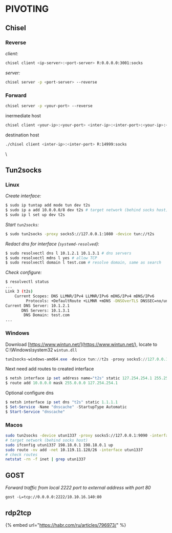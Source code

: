 # PIVOTING

## Chisel

### Reverse

_client:_

```bash
chisel client <ip-server>:<port-server> R:0.0.0.0:3001:socks
```

_server:_

```bash
chisel server -p <port-server> --reverse
```

### Forward

```bash
chisel server -p <your-port> --reverse
```

inermediate host

```bash
chisel client <your-ip>:<your-port> <inter-ip>:<inter-port>:<your-ip>:<your-port>
```

destination host

```bash
./chisel client <inter-ip>:<inter-port> R:14999:socks
```

\


## Tun2socks

### Linux

_Create interface:_

```bash
$ sudo ip tuntap add mode tun dev t2s
$ sudo ip a add 10.0.0.0/8 dev t2s # target network (behind socks host)
$ sudo ip l set up dev t2s
```

_Start `tun2socks`:_

```bash
$ sudo tun2socks -proxy socks5://127.0.0.1:1080 -device tun://t2s
```

_Redact dns for interface (`systemd-resolved`):_

```bash
$ sudo resolvectl dns l 10.1.2.1 10.1.3.1 # dns servers
$ sudo resolvectl mdns l yes # allow TCP
$ sudo resolvectl domain l test.com # resolve domain, same as search
```

_Check configure:_

```bash
$ resolvectl status
...
Link 3 (t2s)
    Current Scopes: DNS LLMNR/IPv4 LLMNR/IPv6 mDNS/IPv4 mDNS/IPv6
         Protocols: +DefaultRoute +LLMNR +mDNS -DNSOverTLS DNSSEC=no/unsupported
Current DNS Server: 10.1.2.1
       DNS Servers: 10.1.3.1
        DNS Domain: test.com
...
```

### Windows

Download [https://www.wintun.net/](https://www.wintun.net/), locate to C:\Windows\system32 `wintun.dll`

```powershell
tun2socks-windows-amd64.exe -device tun://t2s -proxy socks5://127.0.0.1:1080
```

Next need add routes to created interface

```powershell
$ netsh interface ip set address name="t2s" static 127.254.254.1 255.255.255.255
$ route add 10.0.0.0 mask 255.0.0.0 127.254.254.1
```

Optional configure dns

```powershell
$ netsh interface ip set dns "t2s" static 1.1.1.1
$ Set-Service -Name "dnscache" -StartupType Automatic
$ Start-Service "dnscache"
```

### Macos

```bash
sudo tun2socks -device utun1337 -proxy socks5://127.0.0.1:9090 -interface en0
# target network (behind socks host)
sudo ifconfig utun1337 198.18.0.1 198.18.0.1 up
sudo route -nv add -net 10.119.11.128/26 -interface utun1337
# check routes
netstat -rn -f inet | grep utun1337
```

## GOST

_Forward traffic from local 2222 port to external address with port 80_

```
gost -L=tcp://0.0.0.0:2222/10.10.16.140:80
```

## rdp2tcp

{% embed url="https://habr.com/ru/articles/796973/" %}

